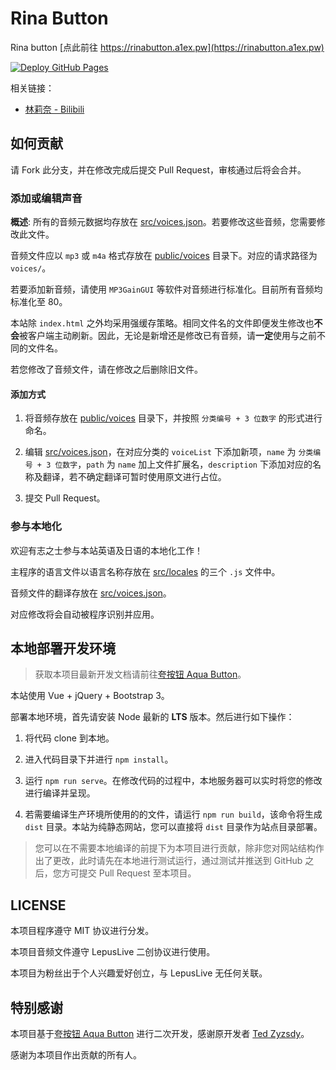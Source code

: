 # Rina Button

Rina button [点此前往 https://rinabutton.a1ex.pw](https://rinabutton.a1ex.pw)

[![Deploy GitHub Pages](https://github.com/A1exMinatoooo/rina-button/actions/workflows/main.yml/badge.svg)](https://github.com/A1exMinatoooo/rina-button/actions/workflows/main.yml)

相关链接：

* [林莉奈 - Bilibili](https://space.bilibili.com/1243266187/)

## 如何贡献

请 Fork 此分支，并在修改完成后提交 Pull Request，审核通过后将会合并。

### 添加或编辑声音

**概述**: 所有的音频元数据均存放在 [src/voices.json](src/voices.json)。若要修改这些音频，您需要修改此文件。

音频文件应以 `mp3` 或 `m4a` 格式存放在 [public/voices](public/voices) 目录下。对应的请求路径为 `voices/`。

若要添加新音频，请使用 `MP3GainGUI` 等软件对音频进行标准化。目前所有音频均标准化至 80。

本站除 `index.html` 之外均采用强缓存策略。相同文件名的文件即便发生修改也**不会**被客户端主动刷新。因此，无论是新增还是修改已有音频，请**一定**使用与之前不同的文件名。

若您修改了音频文件，请在修改之后删除旧文件。

#### 添加方式

1. 将音频存放在 [public/voices](public/voices) 目录下，并按照 `分类编号 + 3 位数字` 的形式进行命名。

2. 编辑 [src/voices.json](src/voices.json)，在对应分类的 `voiceList` 下添加新项，`name` 为 `分类编号 + 3 位数字`，`path` 为 `name` 加上文件扩展名，`description` 下添加对应的名称及翻译，若不确定翻译可暂时使用原文进行占位。

3. 提交 Pull Request。

### 参与本地化

欢迎有志之士参与本站英语及日语的本地化工作！

主程序的语言文件以语言名称存放在 [src/locales](src/locales) 的三个 `.js` 文件中。

音频文件的翻译存放在 [src/voices.json](src/voices.json)。

对应修改将会自动被程序识别并应用。

## 本地部署开发环境

> 获取本项目最新开发文档请前往[夸按钮 Aqua Button](https://github.com/zyzsdy/aqua-button)。

本站使用 Vue + jQuery + Bootstrap 3。

部署本地环境，首先请安装 Node 最新的 **LTS** 版本。然后进行如下操作：

1. 将代码 clone 到本地。

2. 进入代码目录下并进行 `npm install`。

3. 运行 `npm run serve`。在修改代码的过程中，本地服务器可以实时将您的修改进行编译并呈现。

4. 若需要编译生产环境所使用的的文件，请运行 `npm run build`，该命令将生成 `dist` 目录。本站为纯静态网站，您可以直接将 `dist` 目录作为站点目录部署。

> 您可以在不需要本地编译的前提下为本项目进行贡献，除非您对网站结构作出了更改，此时请先在本地进行测试运行，通过测试并推送到 GitHub 之后，您方可提交 Pull Request 至本项目。

## LICENSE

本项目程序遵守 MIT 协议进行分发。

本项目音频文件遵守 LepusLive 二创协议进行使用。

本项目为粉丝出于个人兴趣爱好创立，与 LepusLive 无任何关联。

## 特别感谢

本项目基于[夸按钮 Aqua Button](https://github.com/zyzsdy/aqua-button) 进行二次开发，感谢原开发者 [Ted Zyzsdy](https://github.com/zyzsdy)。

感谢为本项目作出贡献的所有人。